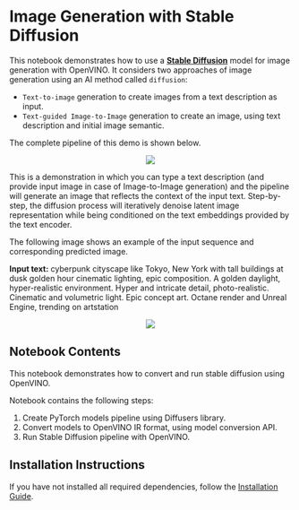 # Image Generation with Stable Diffusion


This notebook demonstrates how to use a **[Stable Diffusion](https://huggingface.co/CompVis/stable-diffusion)** model for image generation with OpenVINO.
It considers two approaches of image generation using an AI method called `diffusion`:

* `Text-to-image` generation to create images from a text description as input.
* `Text-guided Image-to-Image` generation to create an image, using text description and initial image semantic.

The complete pipeline of this demo is shown below.

<p align="center">
    <img src="https://user-images.githubusercontent.com/29454499/260981188-c112dd0a-5752-4515-adca-8b09bea5d14a.png"/>
</p>


This is a demonstration in which you can type a text description (and provide input image in case of Image-to-Image generation) and the pipeline will generate an image that reflects the context of the input text.
Step-by-step, the diffusion process will iteratively denoise latent image representation while being conditioned on the text embeddings provided by the text encoder.

The following image shows an example of the input sequence and corresponding predicted image.

**Input text:** cyberpunk cityscape like Tokyo, New York with tall buildings at dusk golden hour cinematic lighting, epic composition. A golden daylight, hyper-realistic environment. Hyper and intricate detail, photo-realistic. Cinematic and volumetric light. Epic concept art. Octane render and Unreal Engine, trending on artstation

<p align="center">
    <img src="https://user-images.githubusercontent.com/29454499/216524089-ed671fc7-a78b-42bf-aa96-9f7c791a9419.png"/>
</p>

## Notebook Contents

This notebook demonstrates how to convert and run stable diffusion using OpenVINO.

Notebook contains the following steps:
1. Create PyTorch models pipeline using Diffusers library.
2. Convert models to OpenVINO IR format, using model conversion API.
3. Run Stable Diffusion pipeline with OpenVINO.

## Installation Instructions

If you have not installed all required dependencies, follow the [Installation Guide](../../README.md).
